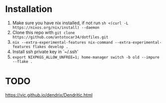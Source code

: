 # Installation

1. Make sure you have nix installed, if not run `sh <(curl -L https://nixos.org/nix/install) --daemon`
2. Clone this repo with `git clone https://github.com/antotocar34/dotfiles.git`
3. `nix --extra-experimental-features nix-command --extra-experimental-features flakes develop .`
4. Install ssh private key in `~/.ssh' 
5. `export NIXPKGS_ALLOW_UNFREE=1; home-manager switch -b old --impure --flake .`

# TODO
https://vic.github.io/dendrix/Dendritic.html
